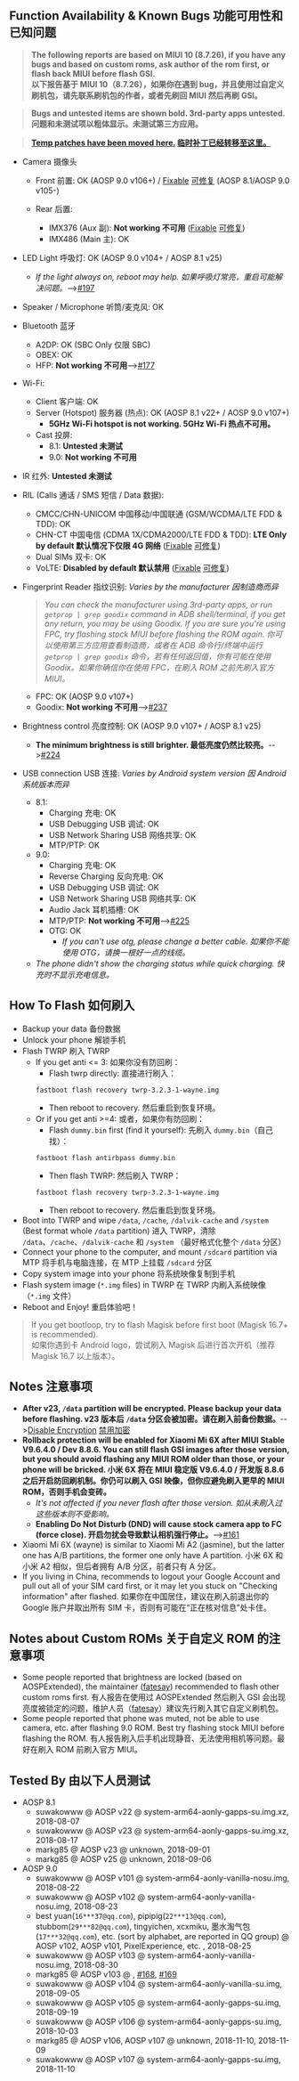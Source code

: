 ## Function Availability & Known Bugs 功能可用性和已知问题

>**The following reports are based on MIUI 10 (8.7.26), if you have any bugs and based on custom roms, ask author of the rom first, or flash back MIUI before flash GSI.<br />以下报告基于 MIUI 10（8.7.26），如果你在遇到 bug，并且使用过自定义刷机包，请先联系刷机包的作者，或者先刷回 MIUI 然后再刷 GSI。**

>**Bugs and untested items are shown bold. 3rd-party apps untested. 问题和未测试项以粗体显示。未测试第三方应用。**

>**[Temp patches have been moved here.](https://github.com/MI6XDev/treble_fix_for_wayne/wiki/fix_en_us) [临时补丁已经转移至这里。](https://github.com/MI6XDev/treble_fix_for_wayne/wiki/fix_zh_cn)**

* Camera 摄像头
  * Front 前置: OK (AOSP 9.0 v106+) / [Fixable](https://github.com/MI6XDev/treble_fix_for_wayne/wiki/fix_en_us#flashlight) [可修复](https://github.com/MI6XDev/treble_fix_for_wayne/wiki/fix_zh_cn#flashlight) (AOSP 8.1/AOSP 9.0 v105-)

  * Rear 后置: 
    * IMX376 (Aux 副): **Not working 不可用** ([Fixable](https://github.com/MI6XDev/treble_fix_for_wayne/wiki/fix_en_us#dual-cam) [可修复](https://github.com/MI6XDev/treble_fix_for_wayne/wiki/fix_zh_cn#dual-cam))
    * IMX486 (Main 主): OK

* LED Light 呼吸灯: OK (AOSP 9.0 v104+ / AOSP 8.1 v25)
    * *If the light always on, reboot may help. 如果呼吸灯常亮，重启可能解决问题。*-->[#197](https://github.com/phhusson/treble_experimentations/issues/197)

* Speaker / Microphone 听筒/麦克风: OK

* Bluetooth 蓝牙
  * A2DP: OK (SBC Only 仅限 SBC)
  * OBEX: OK
  * HFP: **Not working 不可用**-->[#177](https://github.com/phhusson/treble_experimentations/issues/177)

* Wi-Fi: 
  * Client 客户端: OK 
  * Server (Hotspot) 服务器 (热点): OK (AOSP 8.1 v22+ / AOSP 9.0 v107+)
    * **5GHz Wi-Fi hotspot is not working. 5GHz Wi-Fi 热点不可用。**
  * Cast 投屏: 
    * 8.1: **Untested 未测试**
    * 9.0: **Not working 不可用**

* IR 红外: **Untested 未测试**

* RIL (Calls 通话 / SMS 短信 / Data 数据):
  * CMCC/CHN-UNICOM 中国移动/中国联通 (GSM/WCDMA/LTE FDD & TDD): OK
  * CHN-CT 中国电信 (CDMA 1X/CDMA2000/LTE FDD & TDD): **LTE Only by default 默认情况下仅限 4G 网络** ([Fixable](https://github.com/MI6XDev/treble_fix_for_wayne/wiki/fix_en_us#cdma-network) [可修复](https://github.com/MI6XDev/treble_fix_for_wayne/wiki/fix_zh_cn#cdma-network))
  * Dual SIMs 双卡: OK
  * VoLTE: **Disabled by default 默认禁用** ([Fixable](https://github.com/MI6XDev/treble_fix_for_wayne/wiki/fix_en_us#volte-support) [可修复](https://github.com/MI6XDev/treble_fix_for_wayne/wiki/fix_zh_cn#volte-support))

* Fingerprint Reader 指纹识别: *Varies by the manufacturer 因制造商而异*
  > *You can check the manufacturer using 3rd-party apps, or run `getprop | grep goodix` command in ADB shell/terminal, if you get any return, you may be using Goodix.  If you are sure you're using FPC, try flashing stock MIUI before flashing the ROM again. 你可以使用第三方应用查看制造商，或者在 ADB 命令行/终端中运行 `getprop | grep goodix` 命令，若有任何返回值，你有可能在使用 Goodix。如果你确信你在使用 FPC，在刷入 ROM 之前先刷入官方 MIUI。*
  * FPC: OK (AOSP 9.0 v107+)
  * Goodix: **Not working 不可用**-->[#237](https://github.com/phhusson/treble_experimentations/issues/237)

* Brightness control 亮度控制: OK (AOSP 9.0 v107+ / AOSP 8.1 v25)
    * **The minimum brightness is still brighter. 最低亮度仍然比较亮。**-->[#224](https://github.com/phhusson/treble_experimentations/issues/224)

* USB connection USB 连接: *Varies by Android system version 因 Android 系统版本而异*
  * 8.1: 
      * Charging 充电: OK
      * USB Debugging USB 调试: OK
      * USB Network Sharing USB 网络共享: OK
      * MTP/PTP: OK
  * 9.0: 
      * Charging 充电: OK
      * Reverse Charging 反向充电: OK
      * USB Debugging USB 调试: OK
      * USB Network Sharing USB 网络共享: OK
      * Audio Jack 耳机插槽: OK
      * MTP/PTP: **Not working 不可用**-->[#225](https://github.com/phhusson/treble_experimentations/issues/225)
      * OTG: OK
        * *If you can't use otg, please change a better cable. 如果你不能使用 OTG，请换一根好一点的线缆。*
  * *The phone didn't show the charging status while quick charging. 快充时不显示充电信息。*

## How To Flash 如何刷入

* Backup your data 备份数据
* Unlock your phone 解锁手机
* Flash TWRP 刷入 TWRP
    * If you get anti <= 3: 如果你没有防回刷：
        * Flash twrp directly: 直接进行刷入：
        ````
        fastboot flash recovery twrp-3.2.3-1-wayne.img
        ````
        * Then reboot to recovery. 然后重启到恢复环境。
    * Or if you get anti >=4: 或者，如果你有防回刷：
        * Flash `dummy.bin` first (find it yourself): 先刷入 `dummy.bin`（自己找）：
        ````
        fastboot flash antirbpass dummy.bin
        ````
        * Then flash TWRP: 然后刷入 TWRP：
        ````
        fastboot flash recovery twrp-3.2.3-1-wayne.img
        ````
        * Then reboot to recovery. 然后重启到恢复环境。
* Boot into TWRP and wipe `/data`, `/cache`, `/dalvik-cache` and `/system` (Best format whole `/data` partition) 进入 TWRP，清除 `/data`、`/cache`、`/dalvik-cache` 和 `/system` （最好格式化整个 `/data` 分区）
* Connect your phone to the computer, and mount `/sdcard` partition via MTP 将手机与电脑连接，在 MTP 上挂载 `/sdcard` 分区
* Copy system image into your phone 将系统映像复制到手机
* Flash system image (`*.img` files) in TWRP 在 TWRP 内刷入系统映像（`*.img` 文件）
* Reboot and Enjoy! 重启体验吧！
> If you get bootloop, try to flash Magisk before first boot (Magisk 16.7+ is recommended).<br />如果你遇到卡 Android logo，尝试刷入 Magisk 后进行首次开机（推荐 Magisk 16.7 以上版本）。

## Notes 注意事项

* **After v23, `/data` partition will be encrypted. Please backup your data before flashing. v23 版本后 `/data` 分区会被加密。请在刷入前备份数据。**-->[Disable Encryption](https://github.com/MI6XDev/treble_fix_for_wayne/wiki/fix_en_us#disable-encryption) [禁用加密](https://github.com/MI6XDev/treble_fix_for_wayne/wiki/fix_zh_cn#disable-encryption)
* **Rollback protection will be enabled for Xiaomi Mi 6X after MIUI Stable V9.6.4.0 / Dev 8.8.6. You can still flash GSI images after those version, but you should avoid flashing any MIUI ROM older than those, or your phone will be bricked. 小米 6X 将在 MIUI 稳定版 V9.6.4.0 / 开发版 8.8.6 之后开启防回刷机制。你仍可以刷入 GSI 映像，但你应避免刷入更早的 MIUI ROM，否则手机会变砖。**
  * *It's not affected if you never flash after those version. 如从未刷入过这些版本则不受影响。*
  * **Enabling Do Not Disturb (DND) will cause stock camera app to FC (force close). 开启勿扰会导致默认相机强行停止。**-->[#161](https://github.com/phhusson/treble_experimentations/issues/161)
* Xiaomi Mi 6X (wayne) is similar to Xiaomi Mi A2 (jasmine), but the latter one has A/B partitions, the former one only have A partition. 小米 6X 和 小米 A2 相似，但后者拥有 A/B 分区，前者只有 A 分区。
* If you living in China, recommends to logout your Google Account and pull out all of your SIM card first, or it may let you stuck on "Checking information" after flashed. 如果你在中国居住，建议在刷入前退出你的 Google 账户并取出所有 SIM 卡，否则有可能在“正在核对信息”处卡住。

## Notes about Custom ROMs 关于自定义 ROM 的注意事项

* Some people reported that brightness are locked (based on AOSPExtended), the maintainer ([fatesay](https://github.com/bin8001)) recommended to flash other custom roms first. 有人报告在使用过 AOSPExtended 然后刷入 GSI 会出现亮度被锁定的问题，维护人员（[fatesay](https://github.com/bin8001)）建议先行刷入其它自定义刷机包。
* Some people reported that phone was muted, not be able to use camera, etc. after flashing 9.0 ROM. Best try flashing stock MIUI before flashing the ROM. 有人报告刷入后手机出现静音、无法使用相机等问题。最好在刷入 ROM 前刷入官方 MIUI。


## Tested By 由以下人员测试

* AOSP 8.1
    * suwakowww @ AOSP v22 @ system-arm64-aonly-gapps-su.img.xz, 2018-08-07
    * suwakowww @ AOSP v23 @ system-arm64-aonly-gapps-su.img.xz, 2018-08-17
    * markg85 @ AOSP v23 @ unknown, 2018-09-01
    * markg85 @ AOSP v25 @ unknown, 2018-09-06
* AOSP 9.0
    * suwakowww @ AOSP v101 @ system-arm64-aonly-vanilla-nosu.img, 2018-08-22
    * suwakowww @ AOSP v102 @ system-arm64-aonly-vanilla-nosu.img, 2018-08-23
    * best yuan(`16***37@qq.com`), pipipig(`22***13@qq.com`), stubbom(`29***82@qq.com`), tingyichen, xcxmiku, 墨水淘气包(`17***32@qq.com`), etc. (sort by alphabet, are reported in QQ group) @ AOSP v102, AOSP v101, PixelExperience, etc. , 2018-08-25
    * suwakowww @ AOSP v103 @ system-arm64-aonly-vanilla-nosu.img, 2018-08-30
    * markg85 @ AOSP v103 @ , [#168](https://github.com/phhusson/treble_experimentations/issues/168), [#169](https://github.com/phhusson/treble_experimentations/issues/169)
    * suwakowww @ AOSP v104 @ system-arm64-aonly-vanilla-su.img, 2018-09-05
    * suwakowww @ AOSP v105 @ system-arm64-aonly-gapps-su.img, 2018-09-19
    * suwakowww @ AOSP v106 @ system-arm64-aonly-gapps-su.img, 2018-10-03
    * markg85 @ AOSP v106, AOSP v107 @ unknown, 2018-11-10, 2018-11-09
    * suwakowww @ AOSP v107 @ system-arm64-aonly-gapps-su.img, 2018-11-10